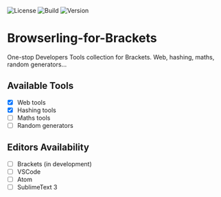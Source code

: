![License](https://img.shields.io/github/license/OSS-Enthusiasts/Browserling-for-Brackets)  ![Build](https://img.shields.io/travis/OSS-Enthusiasts/Browserling-for-Brackets) ![Version](https://img.shields.io/github/v/release/OSS-Enthusiasts/Browserling-for-Brackets)

# Browserling-for-Brackets
One-stop Developers Tools collection for Brackets. Web, hashing, maths, random generators...

## Available Tools

- [x] Web tools
- [x] Hashing tools
- [ ] Maths tools
- [ ] Random generators

## Editors Availability

- [ ] Brackets (in development)
- [ ] VSCode
- [ ] Atom
- [ ] SublimeText 3
